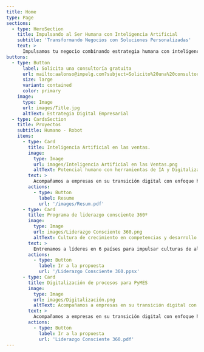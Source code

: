 ```yaml
---
title: Home
type: Page
sections:
  - type: HeroSection
    title: Impulsando al Ser Humana con Inteligencia Artificial 
    subtitle: 'Transformando Negocios con Soluciones Personalizadas'
    text: >
      Impulsamos tu negocio combinando estrategia humana con inteligencia artificial para lograr resultados excepcionales.
buttons:
  - type: Button
      label: Solicita una consultoría gratuita
      url: mailto:aalonso@impelg.com?subject=Solicito%20una%20consultoría%20gratuita&body=Hola%2C%20me%20interesa%20una%20consultoría%20gratuita%20sobre%20transformación%20con%20IA%20y%20estrategia%20humana.
      size: large
      variant: contained
      color: primary
    image:
      type: Image
      url: images/Title.jpg
      altText: Estrategia Digital Empresarial
  - type: CardsSection
    title: Proyectos
    subtitle: Humano - Robot
    items:
      - type: Card
        title: Inteligencia Artificial en las ventas.
        image:
          type: Image
          url: images/Inteligencia Artificial en las Ventas.png
          altText: Potencial humano con herramientas de IA y Digitalización de procesos.
        text: >
          Acompañamos a empresas en su transición digital con enfoque humano.
        actions:
          - type: Button
            label: Resume
            url: '/images/Resum.pdf'
      - type: Card
        title: Programa de liderazgo consciente 360º
        image:
          type: Image
          url: images/Liderazgo Consciente 360.png
          altText: Cultura de crecimiento en competencias y desarrollo
        text: >
          Entrenamos a líderes en 6 países para impulsar culturas de alto desempeño
        actions:
          - type: Button
            label: Ir a la propuesta
            url: '/Liderazgo Consciente 360.ppsx'
      - type: Card
        title: Digitalización de procesos para PyMES
        image:
          type: Image
          url: images/Digitalización.png
          altText: Acompañamos a empresas en su transición digital con enfoque humano.
        text: >
          Acompañamos a empresas en su transición digital con enfoque humano.
        actions:
          - type: Button
            label: Ir a la propuesta
            url: 'Liderazgo Consciente 360.pdf'
--- 
```


